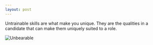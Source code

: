 ```yaml
---
layout: post
---
```


Untrainable skills are what make you unique. They are the qualities in a candidate that can make them uniquely suited to a role.

![Unbearable](/assets/untrainable.jgp)
